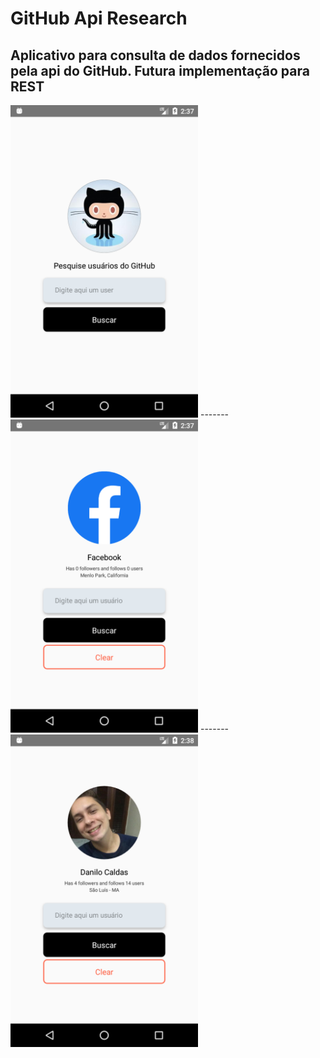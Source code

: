 # GitHub Api Research

Aplicativo para consulta de dados fornecidos pela api do GitHub.
Futura implementação para REST
-------
<img src="https://raw.githubusercontent.com/dcalds/github-api-app/master/src/assets/Screenshot_1.png" alt="Image" width="300">
-------
<img src="https://raw.githubusercontent.com/dcalds/github-api-app/master/src/assets/Screenshot_2.png" alt="Image" width="300">
-------
<img src="https://raw.githubusercontent.com/dcalds/github-api-app/master/src/assets/Screenshot_3.png" alt="Image" width="300">
